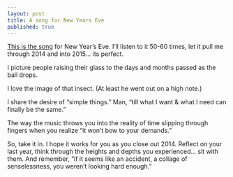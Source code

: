 ```yaml
---
layout: post
title: A song for New Years Eve
published: true
---
```


[This is the song](https://www.youtube.com/watch?v=xhhyXdhhnY4) for New Year’s Eve. I’ll listen to it 50-60 times, let it pull me through 2014 and into 2015… its perfect.

I picture people raising their glass to the days and months passed as the ball drops.

I love the image of that insect. (At least he went out on a high note.)

I share the desire of “simple things.” Man, “till what I want & what I need can finally be the same.”

The way the music throws you into the reality of time slipping through fingers when you realize “it won’t bow to your demands.”

So, take it in. I hope it works for you as you close out 2014. Reflect on your last year, think through the heights and depths you experienced… sit with them. And remember, “if it seems like an accident, a collage of senselessness, you weren’t looking hard enough.”